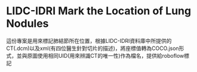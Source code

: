 # LIDC-IDRI Mark the Location of Lung Nodules
這份專案是用來標記肺結節所在位置，根據LIDC-IDRI資料庫中所提供的CT(.dcm)以及xml(有四位醫生針對切片的描述)，將座標值轉為COCO.json形式，並與原圖使用相同UID(用來辨識CT的唯一性)作為檔名，提供給roboflow標記
